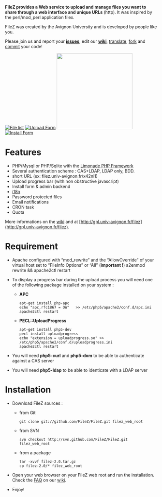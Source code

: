 **FileZ provides a Web service to upload and manage files you want to share through a web interface and unique URLs** (http). It was inspired by the perl/mod_perl application filex. 

FileZ was created by the Avignon University and is developed by people like you.

Please join us and report your [**issues**](https://github.com/FileZ/FileZ/issues), edit our [**wiki**](https://github.com/FileZ/FileZ/wiki), [translate](https://github.com/FileZ/FileZ/tree/master/i18n), [fork](https://github.com/FileZ/FileZ/forkqueue) and [commit](https://github.com/FileZ/FileZ/commits) your code!


[![File list](http://gpl.univ-avignon.fr/wp-content/uploads/2007/12/Capture-1-150x150.png)](http://gpl.univ-avignon.fr/wp-content/uploads/2007/12/Capture-1.png)
[![Upload Form](http://gpl.univ-avignon.fr/wp-content/uploads/2007/12/Capture-2-150x150.png)](http://gpl.univ-avignon.fr/wp-content/uploads/2007/12/Capture-2.png)
[<img width="250px" src="https://a248.e.akamai.net/assets.github.com/img/2ae14055f509a26a0bc9be71c3bc6b2b69a4c401/687474703a2f2f692e696d6775722e636f6d2f534b4f75542e706e67"/>](https://a248.e.akamai.net/assets.github.com/img/2ae14055f509a26a0bc9be71c3bc6b2b69a4c401/687474703a2f2f692e696d6775722e636f6d2f534b4f75542e706e67)
[![Install Form](http://gpl.univ-avignon.fr/wp-content/uploads/2010/03/fz-beta2-2-150x150.png)](http://gpl.univ-avignon.fr/wp-content/uploads/2010/03/fz-beta2-2.png)

Features
========

* PHP/Mysql or PHP/Sqlite with the [Limonade PHP Framework](http://limonade-php.github.com/)
* Several authentication scheme : CAS+LDAP, LDAP only, BDD.
* short URL (ex: filez.univ-avignon.fr/x42ni1)
* Upload progress bar (with non obstructive javascript)
* Install form & admin backend
* [i18n](https://github.com/FileZ/FileZ/tree/master/i18n)
* Password protected files
* Email notifications
* CRON task
* Quota

More informations on the [wiki](https://github.com/FileZ/FileZ/wiki) and at [http://gpl.univ-avignon.fr/filez](http://gpl.univ-avignon.fr/filez).

Requirement
===========

* Apache configured with “mod_rewrite” and the “AllowOverride” of your virtual host set to “FileInfo Options” or “All” (__important !__)
    a2enmod rewrite && apache2ctl restart

* To display a progress bar during the upload process you will need one of the following package installed on your system :

    * __APC__

          apt-get install php-apc
          echo "apc.rfc1867 = On"   >> /etc/php5/apache2/conf.d/apc.ini
          apache2ctl restart

    * __PECL::UploadProgress__

          apt-get install php5-dev
          pecl install uploadprogress
          echo "extension = uploadprogress.so" >> /etc/php5/apache2/conf.d/uploadprogress.ini
          apache2ctl restart

* You will need __php5-curl__ and __php5-dom__ to be able to authenticate against a CAS server

* You will need __php5-ldap__ to be able to identicate with a LDAP server


Installation
============

* Download FileZ sources :

  * from Git

        git clone git://github.com/FileZ/FileZ.git filez_web_root

  * from SVN

        svn checkout http://svn.github.com/FileZ/FileZ.git filez_web_root

  * from a package

        tar -xvvf filez-2.0.tar.gz
        cp filez-2.0/* filez_web_root

* Open your web browser on your FileZ web root and run the installation. Check the [FAQ](https://github.com/FileZ/FileZ/wiki/FAQ) on our [wiki](https://github.com/FileZ/FileZ/wiki).

* Enjoy!
